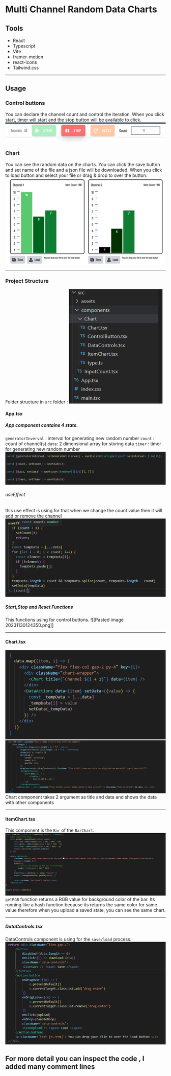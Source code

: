 # Multi Channel Random Data Charts

## Tools
- React
- Typescript
- Vite
- framer-motion
- react-icons
- Tailwind.css

----

## Usage

### Control buttons

You can declare the channel count and control the iteration.
When you click start, timer will start and  the stop button will be available to click.
![Control Buttons](images/ControlButtons.png)


### Chart
You can see the random data on the charts. You can click the save button and set name of the file and a json file will be downloaded. When you click to load button and select your file or drag & drop to over the button.
![Chart Component](images/Chart.png)

---

### Project Structure

Folder structure in `src` folder :
![Folder Structure](images/FolderStructure.png)
#### App.tsx
##### App component contains 4 state. 
`generatorInverval` : interval for generating new random number
`count` : count of channel(s)
`data`: 2 dimensional array for storing data
`timer` : timer for generating new random number
![App.tsx States](images/AppStates.png)
######  useEffect 
this use effect is using for that when we change the count value then it will add or remove the channel
![App.tsx useEffect](images/useEffect.png)
##### Start,Stop and Reset Functions
This functions using for control buttons. 
![[Pasted image 20231130124350.png]]

---

#### Chart.tsx
![Chart code part 1](images/Chart1.png)
![Chart code part 2](images/Chart2.png)
Chart component takes 2 argument as title and data and shows the data  with  other components

---

#### ItemChart.tsx
This component is the  `Bar` of the `BarChart`.
![Alt text](images/ItemChart.png)
`getRGB` function returns a RGB value for background color of the bar. Its running like a hash function because its returns the same color for same value therefore when you upload a saved state, you can see the same chart.

---

##### DataControls.tsx
DataControls component is using for the `save/load` process.
![Data Control buttons for (save/load)](images/DataControls.png)


## For more detail you can inspect the code , I added many comment lines